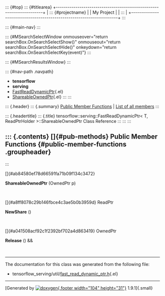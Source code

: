 ::: {#top}
::: {#titlearea}
+-----------------------------------------------------------------------+
| ::: {#projectname}                                                    |
| My Project                                                            |
| :::                                                                   |
+-----------------------------------------------------------------------+
:::

::: {#main-nav}
:::

::: {#MSearchSelectWindow onmouseover="return searchBox.OnSearchSelectShow()" onmouseout="return searchBox.OnSearchSelectHide()" onkeydown="return searchBox.OnSearchSelectKey(event)"}
:::

::: {#MSearchResultsWindow}
:::

::: {#nav-path .navpath}
-   **tensorflow**
-   **serving**
-   [FastReadDynamicPtr](classtensorflow_1_1serving_1_1FastReadDynamicPtr.html){.el}
-   [ShareableOwnedPtr](classtensorflow_1_1serving_1_1FastReadDynamicPtr_1_1ShareableOwnedPtr.html){.el}
:::
:::

::: {.header}
::: {.summary}
[Public Member Functions](#pub-methods) \| [List of all
members](classtensorflow_1_1serving_1_1FastReadDynamicPtr_1_1ShareableOwnedPtr-members.html)
:::

::: {.headertitle}
::: {.title}
tensorflow::serving::FastReadDynamicPtr\< T, ReadPtrHolder
\>::ShareableOwnedPtr Class Reference
:::
:::
:::

::: {.contents}
[]{#pub-methods} Public Member Functions {#public-member-functions .groupheader}
----------------------------------------
:::

[]{#ab84580ef78d66591fa71b09f134c3472}  

**ShareableOwnedPtr** (OwnedPtr p)

 

[]{#a8ff8078c29b146fbce4c3ae5b0b3959d} ReadPtr 

**NewShare** ()

 

[]{#a041508acf92c1f2392bf702a4d863419} OwnedPtr 

**Release** () &&

 

------------------------------------------------------------------------

The documentation for this class was generated from the following file:

-   tensorflow\_serving/util/[fast\_read\_dynamic\_ptr.h](fast__read__dynamic__ptr_8h_source.html){.el}

------------------------------------------------------------------------

[Generated by [![doxygen](doxygen.svg){.footer width="104"
height="31"}](https://www.doxygen.org/index.html) 1.9.1]{.small}
